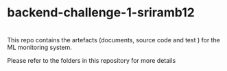 # backend-challenge-1-sriramb12
#
This repo contains the artefacts (documents, source code and test ) for the ML monitoring system.

Please refer to the folders in this repository for more details

